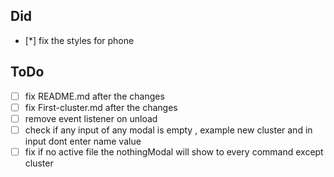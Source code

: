 ## Did
- [*] fix the styles for phone


## ToDo
- [ ] fix README.md after the changes
- [ ] fix First-cluster.md after the changes
- [ ] remove event listener on unload
- [ ] check if any input of any modal is empty , example new cluster and in input dont enter name value
- [ ] fix if no active file the nothingModal will show to every command except cluster